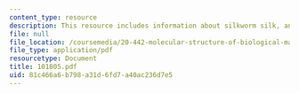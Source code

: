 ```yaml
---
content_type: resource
description: This resource includes information about silkworm silk, and spider silk.
file: null
file_location: /coursemedia/20-442-molecular-structure-of-biological-materials-be-442-fall-2005/81c466a6b798a31d6fd7a40ac236d7e5_101805.pdf
file_type: application/pdf
resourcetype: Document
title: 101805.pdf
uid: 81c466a6-b798-a31d-6fd7-a40ac236d7e5
---
```

